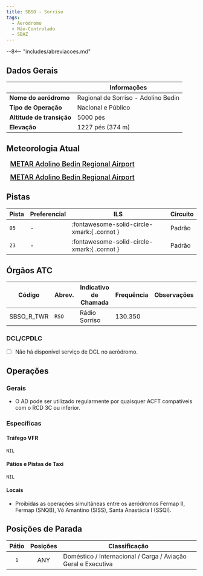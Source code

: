 ```yaml
---
title: SBSO - Sorriso
tags:
  - Aeródromo
  - Não-Controlado
  - SBAZ
---
```


--8<-- "includes/abreviacoes.md"

## Dados Gerais

|                              | Informações                                 |
|------------------------------|---------------------------------------------|
| **Nome do aeródromo**        | Regional de Sorriso - Adolino Bedin         |
| **Tipo de Operação**         | Nacional e Público                          |
| **Altitude de transição**    | 5000 pés                                    |
| **Elevação**                 | 1227 pés (374 m)                            |

## Meteorologia Atual

<a href="https://metar-taf.com/pt/SBSO" target="_blank" id="metartaf-LkzIl7SM"  style="font-size:18px; font-weight:500; color:#000; width:300px; height:435px; display:var(--show-dark); background-color: var(--md-default-bg-color); padding: 10px; margin: 0 0px 0.5em;">METAR Adolino Bedin Regional Airport</a>
<script async defer crossorigin="anonymous" src="https://metar-taf.com/pt/embed-js/SBSO?u=56997&bg_color=182061&qnh=hPa&rh=rh&target=LkzIl7SM"></script>
<a href="https://metar-taf.com/pt/SBSO" target="_blank" id="metartaf-LkzIl7SN" style="font-size:18px; font-weight:500; color:#000; width:300px; height:435px; display:var(--show-light); background-color: var(--md-default-bg-color); padding: 10px; margin: 0 0px 0.5em;">METAR Adolino Bedin Regional Airport</a>
<script async defer crossorigin="anonymous" src="https://metar-taf.com/pt/embed-js/SBSO?u=56997&qnh=hPa&rh=rh&target=LkzIl7SN"></script>

## Pistas

| Pista | Preferencial  | ILS                                         | Circuito   |
|-------|---------------|---------------------------------------------|------------|
| `05`  | -             | :fontawesome-solid-circle-xmark:{ .cornot } | Padrão     |
| `23`  | -             | :fontawesome-solid-circle-xmark:{ .cornot } | Padrão     | 

## Órgãos ATC

| Código     | Abrev. | Indicativo de Chamada | Frequência | Observações |
| ---------- | ------ | --------------------- | ---------- | ----------- |
| SBSO_R_TWR | `RSO`  | Rádio Sorriso         | 130.350    |             |

### DCL/CPDLC

- [ ] Não há disponível serviço de DCL no aeródromo.

## Operações

### Gerais

- O AD pode ser utilizado regularmente por quaisquer ACFT compatíveis com o RCD 3C ou inferior.

### Específicas

#### Tráfego VFR

`NIL`

#### Pátios e Pistas de Taxi

`NIL`

#### Locais

- Proibidas as operações simultâneas entre os aeródromos Fermap II, Fermap (SNQB), Vô Amantino (SISS), Santa Anastácia I (SSQI).

## Posições de Parada

| Pátio     | Posições  | Classificação                     |
|:---------:|:---------:|-----------------------------------|
| `1`       | ANY       | Doméstico / Internacional / Carga / Aviação Geral e Executiva |